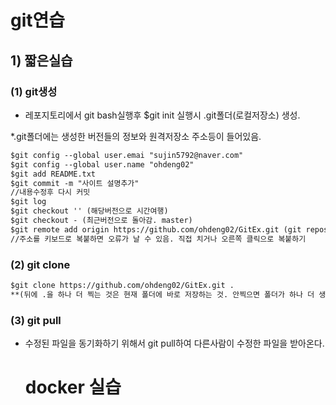 # git연습

## 1) 짧은실습

### (1) git생성

- 레포지토리에서 git bash실행후 $git init 실행시 .git폴더(로컬저장소) 생성.

*.git폴더에는 생성한 버전들의 정보와 원격저장소 주소등이 들어있음.

```html
$git config --global user.emai "sujin5792@naver.com"
$git config --global user.name "ohdeng02"
$git add README.txt
$git commit -m "사이트 설명추가"
//내용수정후 다시 커밋
$git log
$git checkout '' (해당버전으로 시간여행)
$git checkout - (최근버전으로 돌아감. master)
$git remote add origin https://github.com/ohdeng02/GitEx.git (git repository연결)
//주소를 키보드로 복붙하면 오류가 날 수 있음. 직접 치거나 오른쪽 클릭으로 복붙하기
```

### (2) git clone

```html
$git clone https://github.com/ohdeng02/GitEx.git .
**(뒤에 .을 하나 더 찍는 것은 현재 폴더에 바로 저장하는 것. 안찍으면 폴더가 하나 더 생김!)**
```

### (3) git pull

- 수정된 파일을 동기화하기 위해서 git pull하여 다른사람이 수정한 파일을 받아온다.

  # docker 실습
